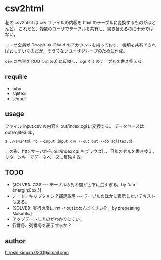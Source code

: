 # csv2html

巷の csv2html は csv ファイルの内容を html のテーブルに変換するものがほとんど。
これだと、複数のユーザでテーブルを共有し、書き換えるのに十分ではない。

ユーザ全員が Google や iCloud のアカウントを持っており、
書類を共有できればおしまいなのだが、そうでないユーザグループのために作成。

csv の内容を RDB (sqlite3) に反映し、cgi でそのテーブルを書き換える。

## require

* ruby
* sqlite3
* sequel

## usage

ファイル input.csv の内容を out/index.cgi に変換する。
データベースは out/sqlite3.db。

````
$ ./csv2html.rb --input input.csv --out out --db sqlite3.db
````

この後、http サーバから out/index.cgi をブラウズし、目的のセルを書き換え、
リターンキーでデータベースに反映する。

## TODO

* [SOLVED: CSS --- テーブルの列の間が上下に広すぎる。by form {margin:0px;}]
* ノート、キャプション？補足説明 --- テーブルのほかに表示したいテキストもある。
* [SOLVED: 実行の度に rm -r out はめんどくさいぞ。by prepearing Makefile.]
* アップデートしたのがわかりにくい。
* 行番号、列番号を表示するか？

## author

hiroshi.kimura.0331@gmail.com